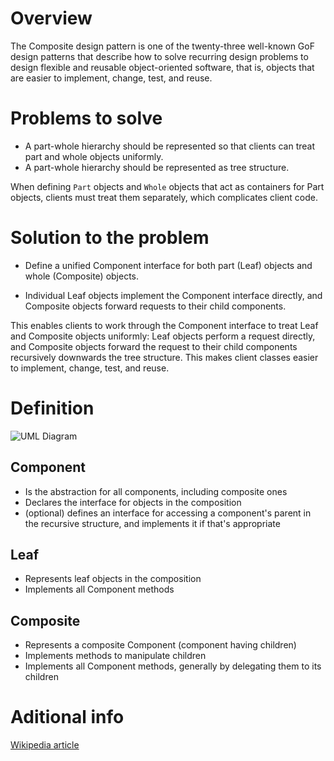 # Overview
The Composite design pattern is one of the twenty-three well-known GoF
design patterns that describe how to solve recurring design problems to
design flexible and reusable object-oriented software, that is, objects
that are easier to implement, change, test, and reuse.

# Problems to solve
- A part-whole hierarchy should be represented so that clients can treat
  part and whole objects uniformly.
- A part-whole hierarchy should be represented as tree structure.

When defining `Part` objects and `Whole` objects that act as
containers for Part objects, clients must treat them separately, which
complicates client code.

# Solution to the problem
- Define a unified Component interface for both part (Leaf) objects and
  whole (Composite) objects.

- Individual Leaf objects implement the Component interface directly,
  and Composite objects forward requests to their child components.

This enables clients to work through the Component interface to treat
Leaf and Composite objects uniformly: Leaf objects perform a request
directly, and Composite objects forward the request to their child
components recursively downwards the tree structure. This makes client
classes easier to implement, change, test, and reuse.

# Definition
![UML Diagram](https://upload.wikimedia.org/wikipedia/commons/thumb/5/5a/Composite_UML_class_diagram_%28fixed%29.svg/600px-Composite_UML_class_diagram_%28fixed%29.svg.png)

## Component
- Is the abstraction for all components, including composite ones
- Declares the interface for objects in the composition
- (optional) defines an interface for accessing a component's
  parent in the recursive structure, and implements it if that's
  appropriate

## Leaf
- Represents leaf objects in the composition
- Implements all Component methods

## Composite
- Represents a composite Component (component having children)
- Implements methods to manipulate children
- Implements all Component methods, generally by delegating them
  to its children

# Aditional info
[Wikipedia article](https://en.wikipedia.org/wiki/Composite_pattern#UML_class_diagram)


